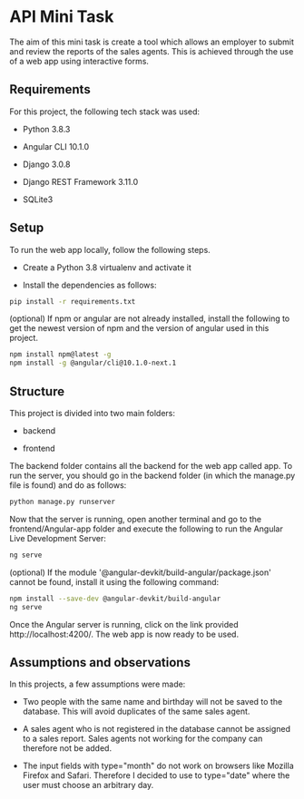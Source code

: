 # API Mini Task

The aim of this mini task is create a tool which allows an employer to submit and review the reports of the sales agents. This is achieved through the use of a web app using interactive forms.

## Requirements

For this project, the following tech stack was used:

* Python 3.8.3

* Angular CLI 10.1.0

* Django 3.0.8

* Django REST Framework 3.11.0

* SQLite3


## Setup

To run the web app locally, follow the following steps.

* Create a Python 3.8 virtualenv and activate it

* Install the dependencies as follows:
```bash
pip install -r requirements.txt
```
 (optional) If npm or angular are not already installed, install the following to get the newest version of npm and the version of angular used in this project.
```bash
npm install npm@latest -g
npm install -g @angular/cli@10.1.0-next.1

```



## Structure

This project is divided into two main folders: 

* backend

* frontend

The backend folder contains all the backend for the web app called app. To run the server, you should go in the backend folder (in which the manage.py file is found) and do as follows:
```bash
python manage.py runserver
```

Now that the server is running, open another terminal and go to the frontend/Angular-app folder and execute the following to run the Angular Live Development Server:
```bash
ng serve
```

 (optional) If the module '@angular-devkit/build-angular/package.json' cannot be found, install it using the following command:
```bash
npm install --save-dev @angular-devkit/build-angular
ng serve

```

Once the Angular server is running, click on the link provided http://localhost:4200/. The web app is now ready to be used.

## Assumptions and observations

In this projects, a few assumptions were made:
* Two people with the same name and birthday will not be saved to the database. This will avoid duplicates of the same sales agent.

* A sales agent who is not registered in the database cannot be assigned to a sales report. Sales agents not working for the company can therefore not be added.

* The input fields with type="month" do not work on browsers like Mozilla Firefox and Safari. Therefore I decided to use to type="date" where the user must choose an arbitrary day.
